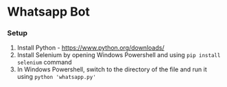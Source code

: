 # Whatsapp Bot

### Setup
1. Install Python - https://www.python.org/downloads/
2. Install Selenium by opening Windows Powershell and using `pip install selenium` command
3. In Windows Powershell, switch to the directory of the file and run it using `python 'whatsapp.py'`
